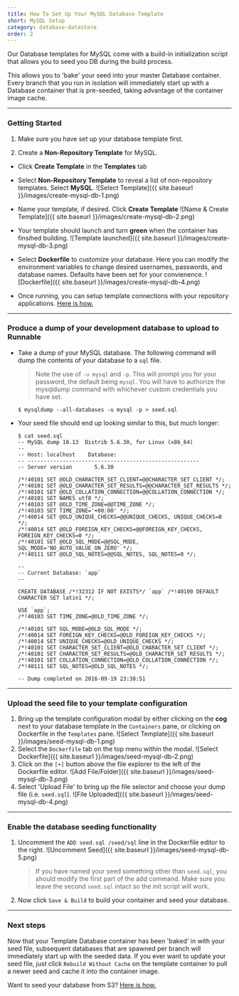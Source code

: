 ```yaml
---
title: How To Set Up Your MySQL Database Template
short: MySQL Setup
category: database-datastore
order: 2
---
```


Our Database templates for MySQL come with a build-in initialization script that allows you
to seed you DB during the build process.

This allows you to 'bake' your seed into your master Database
container. Every branch that you run in isolation will immediately start up with a Database container that is pre-seeded, taking advantage of the container image cache.

---

### Getting Started
1. Make sure you have set up your database template first.

2. Create a **Non-Repository Template** for MySQL.
  * Click **Create Template** in the **Templates** tab
  * Select **Non-Repository Template** to reveal a list of non-repository templates. Select **MySQL**.
    ![Select Template]({{ site.baseurl }}/images/create-mysql-db-1.png)

  * Name your template, if desired. Click **Create Template**
    ![Name & Create Template]({{ site.baseurl }}/images/create-mysql-db-2.png)

  * Your template should launch and turn **green** when the container has finsihed building.
    ![Template launched]({{ site.baseurl }}/images/create-mysql-db-3.png)

  * Select **Dockerfile** to customize your database. Here you can modify the environment variables to
  change desired usernames, passwords, and database names. Defaults have been set for your convienence.
    ![Dockerfile]({{ site.baseurl }}/images/create-mysql-db-4.png)

  * Once running, you can setup template connections with your repository applications. [Here is how.](/connections/how_to_connect_your_containers.md)

---

### Produce a dump of your development database to upload to Runnable
* Take a dump of your MySQL database. The following command will dump the contents of your database to a `sql` file.
  > Note the use of `-u mysql` and `-p`. This will prompt you for your password, the default being `mysql`.
  You will have to authorize the mysqldump command with whichever custom credentials you have set.

  ```
  $ mysqldump --all-databases -u mysql -p > seed.sql
  ```

* Your seed file should end up looking similar to this, but much longer:
    ```
    $ cat seed.sql
    -- MySQL dump 10.13  Distrib 5.6.30, for Linux (x86_64)
    --
    -- Host: localhost    Database:
    -- ------------------------------------------------------
    -- Server version       5.6.30

    /*!40101 SET @OLD_CHARACTER_SET_CLIENT=@@CHARACTER_SET_CLIENT */;
    /*!40101 SET @OLD_CHARACTER_SET_RESULTS=@@CHARACTER_SET_RESULTS */;
    /*!40101 SET @OLD_COLLATION_CONNECTION=@@COLLATION_CONNECTION */;
    /*!40101 SET NAMES utf8 */;
    /*!40103 SET @OLD_TIME_ZONE=@@TIME_ZONE */;
    /*!40103 SET TIME_ZONE='+00:00' */;
    /*!40014 SET @OLD_UNIQUE_CHECKS=@@UNIQUE_CHECKS, UNIQUE_CHECKS=0 */;
    /*!40014 SET @OLD_FOREIGN_KEY_CHECKS=@@FOREIGN_KEY_CHECKS, FOREIGN_KEY_CHECKS=0 */;
    /*!40101 SET @OLD_SQL_MODE=@@SQL_MODE, SQL_MODE='NO_AUTO_VALUE_ON_ZERO' */;
    /*!40111 SET @OLD_SQL_NOTES=@@SQL_NOTES, SQL_NOTES=0 */;

    --
    -- Current Database: `app`
    --

    CREATE DATABASE /*!32312 IF NOT EXISTS*/ `app` /*!40100 DEFAULT CHARACTER SET latin1 */;

    USE `app`;
    /*!40103 SET TIME_ZONE=@OLD_TIME_ZONE */;

    /*!40101 SET SQL_MODE=@OLD_SQL_MODE */;
    /*!40014 SET FOREIGN_KEY_CHECKS=@OLD_FOREIGN_KEY_CHECKS */;
    /*!40014 SET UNIQUE_CHECKS=@OLD_UNIQUE_CHECKS */;
    /*!40101 SET CHARACTER_SET_CLIENT=@OLD_CHARACTER_SET_CLIENT */;
    /*!40101 SET CHARACTER_SET_RESULTS=@OLD_CHARACTER_SET_RESULTS */;
    /*!40101 SET COLLATION_CONNECTION=@OLD_COLLATION_CONNECTION */;
    /*!40111 SET SQL_NOTES=@OLD_SQL_NOTES */;

    -- Dump completed on 2016-09-19 23:38:51
    ```

---

### Upload the seed file to your template configuration
1. Bring up the template configuration modal by either clicking on the **cog** next to your database template in the `Containers` pane, or clicking on Dockerfile in the `Templates` pane.
  ![Select Template]({{ site.baseurl }}/images/seed-mysql-db-1.png)
2. Select the `Dockerfile` tab on the top menu within the modal.
  ![Select Dockerfile]({{ site.baseurl }}/images/seed-mysql-db-2.png)
3. Click on the `[+]` button above the file explorer to the left of the Dockerfile editor.
  ![Add File/Folder]({{ site.baseurl }}/images/seed-mysql-db-3.png)
4. Select 'Upload File' to bring up the file selector and choose your dump file (i.e. `seed.sql`).
  ![File Uploaded]({{ site.baseurl }}/images/seed-mysql-db-4.png)


---

### Enable the database seeding functionality
1. Uncomment the `ADD seed.sql /seed/sql` line in the Dockerfile editor to the right.
  ![Uncomment Seed]({{ site.baseurl }}/images/seed-mysql-db-5.png)
    > If you have named your seed something other than `seed.sql`, you should modify the first part of the add command.
    Make sure you leave the second `seed.sql` intact so the init script will work.
2. Now click `Save & Build` to build your container and seed your database.

---

### Next steps
Now that your Template Database container has been 'baked' in with your seed file, subsequent databases that are spawned per branch will immediately start up with the seeded data. If you ever want to update your seed file, just click `Rebuild Without Cache` on the template container to pull a newer seed and cache it into the container image.

Want to seed your database from S3? [Here is how.](/reference/upload_seed_from_s3.md)
